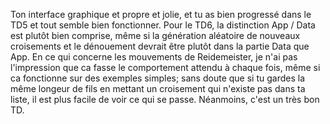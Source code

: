 Ton interface graphique et propre et jolie, et tu as bien progressé dans le TD5 et tout semble bien fonctionner.
Pour le TD6, la distinction App / Data est plutôt bien comprise, même si la génération aléatoire de nouveaux croisements et le dénouement devrait être plutôt dans la partie Data que App.
En ce qui concerne les mouvements de Reidemeister, je n'ai pas l'impression que ca fasse le comportement attendu à chaque fois, même si ca fonctionne sur des exemples simples; sans doute que si tu gardes la même longeur de fils en mettant un croisement qui n'existe pas dans ta liste, il est plus facile de voir ce qui se passe.
Néanmoins, c'est un très bon TD.